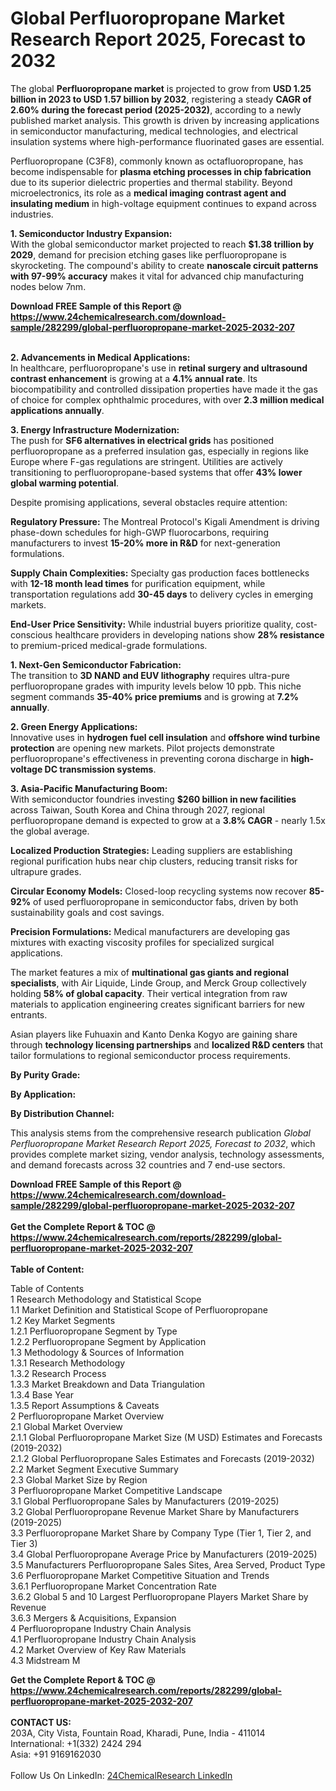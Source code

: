 <h1>Global Perfluoropropane Market Research Report 2025, Forecast to 2032</h1><p>The global <strong>Perfluoropropane market</strong> is projected to grow from <strong>USD 1.25 billion in 2023 to USD 1.57 billion by 2032</strong>, registering a steady <strong>CAGR of 2.60% during the forecast period (2025-2032)</strong>, according to a newly published market analysis. This growth is driven by increasing applications in semiconductor manufacturing, medical technologies, and electrical insulation systems where high-performance fluorinated gases are essential.</p><p>Perfluoropropane (C3F8), commonly known as octafluoropropane, has become indispensable for <strong>plasma etching processes in chip fabrication</strong> due to its superior dielectric properties and thermal stability. Beyond microelectronics, its role as a <strong>medical imaging contrast agent and insulating medium</strong> in high-voltage equipment continues to expand across industries.</p><p><strong>1. Semiconductor Industry Expansion:</strong><br>
With the global semiconductor market projected to reach <strong>$1.38 trillion by 2029</strong>, demand for precision etching gases like perfluoropropane is skyrocketing. The compound's ability to create <strong>nanoscale circuit patterns with 97-99% accuracy</strong> makes it vital for advanced chip manufacturing nodes below 7nm.</p><div><b>Download FREE Sample of this Report @ 
            <a href="https://www.24chemicalresearch.com/download-sample/282299/global-perfluoropropane-market-2025-2032-207">
            https://www.24chemicalresearch.com/download-sample/282299/global-perfluoropropane-market-2025-2032-207</a></b></div><br><p><strong>2. Advancements in Medical Applications:</strong><br>
In healthcare, perfluoropropane's use in <strong>retinal surgery and ultrasound contrast enhancement</strong> is growing at a <strong>4.1% annual rate</strong>. Its biocompatibility and controlled dissipation properties have made it the gas of choice for complex ophthalmic procedures, with over <strong>2.3 million medical applications annually</strong>.</p><p><strong>3. Energy Infrastructure Modernization:</strong><br>
The push for <strong>SF6 alternatives in electrical grids</strong> has positioned perfluoropropane as a preferred insulation gas, especially in regions like Europe where F-gas regulations are stringent. Utilities are actively transitioning to perfluoropropane-based systems that offer <strong>43% lower global warming potential</strong>.</p><p>Despite promising applications, several obstacles require attention:</p><p><strong>Regulatory Pressure:</strong> The Montreal Protocol's Kigali Amendment is driving phase-down schedules for high-GWP fluorocarbons, requiring manufacturers to invest <strong>15-20% more in R&amp;D</strong> for next-generation formulations.</p><p><strong>Supply Chain Complexities:</strong> Specialty gas production faces bottlenecks with <strong>12-18 month lead times</strong> for purification equipment, while transportation regulations add <strong>30-45 days</strong> to delivery cycles in emerging markets.</p><p><strong>End-User Price Sensitivity:</strong> While industrial buyers prioritize quality, cost-conscious healthcare providers in developing nations show <strong>28% resistance</strong> to premium-priced medical-grade formulations.</p><p><strong>1. Next-Gen Semiconductor Fabrication:</strong><br>
The transition to <strong>3D NAND and EUV lithography</strong> requires ultra-pure perfluoropropane grades with impurity levels below 10 ppb. This niche segment commands <strong>35-40% price premiums</strong> and is growing at <strong>7.2% annually</strong>.</p><p><strong>2. Green Energy Applications:</strong><br>
Innovative uses in <strong>hydrogen fuel cell insulation</strong> and <strong>offshore wind turbine protection</strong> are opening new markets. Pilot projects demonstrate perfluoropropane's effectiveness in preventing corona discharge in <strong>high-voltage DC transmission systems</strong>.</p><p><strong>3. Asia-Pacific Manufacturing Boom:</strong><br>
With semiconductor foundries investing <strong>$260 billion in new facilities</strong> across Taiwan, South Korea and China through 2027, regional perfluoropropane demand is expected to grow at a <strong>3.8% CAGR</strong> - nearly 1.5x the global average.</p><p><strong>Localized Production Strategies:</strong> Leading suppliers are establishing regional purification hubs near chip clusters, reducing transit risks for ultrapure grades.</p><p><strong>Circular Economy Models:</strong> Closed-loop recycling systems now recover <strong>85-92%</strong> of used perfluoropropane in semiconductor fabs, driven by both sustainability goals and cost savings.</p><p><strong>Precision Formulations:</strong> Medical manufacturers are developing gas mixtures with exacting viscosity profiles for specialized surgical applications.</p><p>The market features a mix of <strong>multinational gas giants and regional specialists</strong>, with Air Liquide, Linde Group, and Merck Group collectively holding <strong>58% of global capacity</strong>. Their vertical integration from raw materials to application engineering creates significant barriers for new entrants.</p><p>Asian players like Fuhuaxin and Kanto Denka Kogyo are gaining share through <strong>technology licensing partnerships</strong> and <strong>localized R&amp;D centers</strong> that tailor formulations to regional semiconductor process requirements.</p><p><strong>By Purity Grade:</strong></p><p><strong>By Application:</strong></p><p><strong>By Distribution Channel:</strong></p><p>This analysis stems from the comprehensive research publication <em>Global Perfluoropropane Market Research Report 2025, Forecast to 2032</em>, which provides complete market sizing, vendor analysis, technology assessments, and demand forecasts across 32 countries and 7 end-use sectors.</p><div><b>Download FREE Sample of this Report @ 
            <a href="https://www.24chemicalresearch.com/download-sample/282299/global-perfluoropropane-market-2025-2032-207">
            https://www.24chemicalresearch.com/download-sample/282299/global-perfluoropropane-market-2025-2032-207</a></b></div><br><div><b>Get the Complete Report & TOC @ 
            <a href="https://www.24chemicalresearch.com/reports/282299/global-perfluoropropane-market-2025-2032-207">
            https://www.24chemicalresearch.com/reports/282299/global-perfluoropropane-market-2025-2032-207</a></b></div><br>
            <b>Table of Content:</b><p>Table of Contents<br />
1 Research Methodology and Statistical Scope<br />
1.1 Market Definition and Statistical Scope of Perfluoropropane<br />
1.2 Key Market Segments<br />
1.2.1 Perfluoropropane Segment by Type<br />
1.2.2 Perfluoropropane Segment by Application<br />
1.3 Methodology & Sources of Information<br />
1.3.1 Research Methodology<br />
1.3.2 Research Process<br />
1.3.3 Market Breakdown and Data Triangulation<br />
1.3.4 Base Year<br />
1.3.5 Report Assumptions & Caveats<br />
2 Perfluoropropane Market Overview<br />
2.1 Global Market Overview<br />
2.1.1 Global Perfluoropropane Market Size (M USD) Estimates and Forecasts (2019-2032)<br />
2.1.2 Global Perfluoropropane Sales Estimates and Forecasts (2019-2032)<br />
2.2 Market Segment Executive Summary<br />
2.3 Global Market Size by Region<br />
3 Perfluoropropane Market Competitive Landscape<br />
3.1 Global Perfluoropropane Sales by Manufacturers (2019-2025)<br />
3.2 Global Perfluoropropane Revenue Market Share by Manufacturers (2019-2025)<br />
3.3 Perfluoropropane Market Share by Company Type (Tier 1, Tier 2, and Tier 3)<br />
3.4 Global Perfluoropropane Average Price by Manufacturers (2019-2025)<br />
3.5 Manufacturers Perfluoropropane Sales Sites, Area Served, Product Type<br />
3.6 Perfluoropropane Market Competitive Situation and Trends<br />
3.6.1 Perfluoropropane Market Concentration Rate<br />
3.6.2 Global 5 and 10 Largest Perfluoropropane Players Market Share by Revenue<br />
3.6.3 Mergers & Acquisitions, Expansion<br />
4 Perfluoropropane Industry Chain Analysis<br />
4.1 Perfluoropropane Industry Chain Analysis<br />
4.2 Market Overview of Key Raw Materials<br />
4.3 Midstream M</p><div><b>Get the Complete Report & TOC @ 
            <a href="https://www.24chemicalresearch.com/reports/282299/global-perfluoropropane-market-2025-2032-207">
            https://www.24chemicalresearch.com/reports/282299/global-perfluoropropane-market-2025-2032-207</a></b></div><br><b>CONTACT US:</b><br>
            203A, City Vista, Fountain Road, Kharadi, Pune, India - 411014<br>
            International: +1(332) 2424 294<br>
            Asia: +91 9169162030 <br><br>
            Follow Us On LinkedIn: <a href="https://www.linkedin.com/company/24chemicalresearch/">24ChemicalResearch LinkedIn</a>